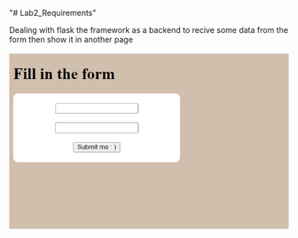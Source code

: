 "# Lab2_Requirements" 

Dealing with flask the framework as a backend to recive some data from the form then show it in another page

![alt text](<Screenshot 2024-10-06 233826.png>)
